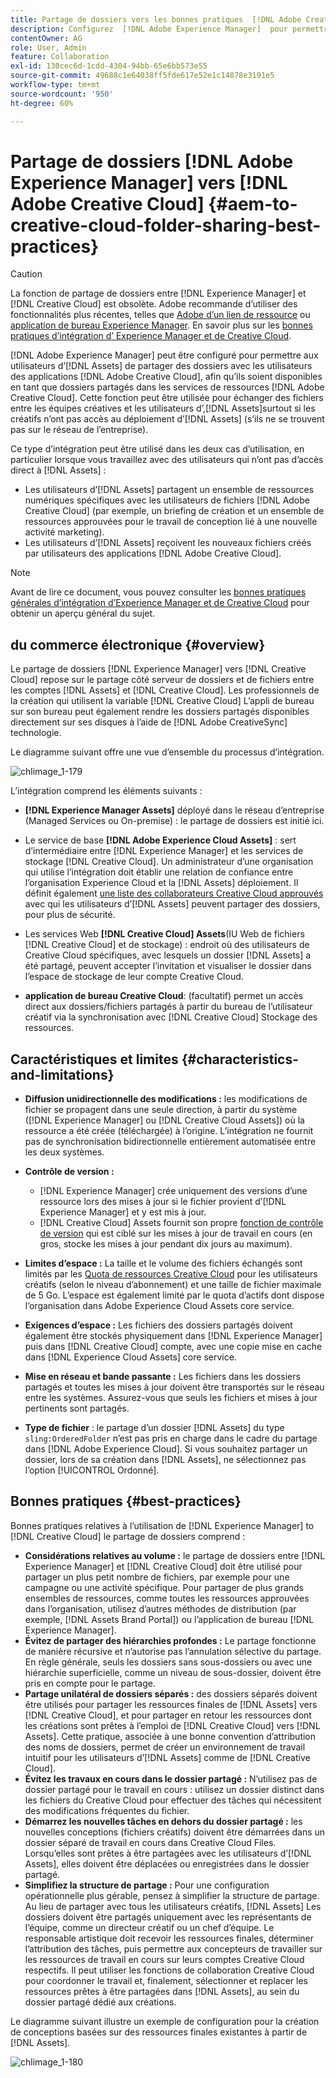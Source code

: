 ```yaml
---
title: Partage de dossiers vers les bonnes pratiques  [!DNL Adobe Creative Cloud]
description: Configurez  [!DNL Adobe Experience Manager]  pour permettre aux utilisateurs d’ [!DNL Experience Manager Assets]  d’échanger des dossiers dans avec des utilisateurs Adobe Creative Cloud.
contentOwner: AG
role: User, Admin
feature: Collaboration
exl-id: 130cec6d-1cdd-4304-94bb-65e6bb573e55
source-git-commit: 49688c1e64038ff5fde617e52e1c14878e3191e5
workflow-type: tm+mt
source-wordcount: '950'
ht-degree: 60%

---
```


# Partage de dossiers [!DNL Adobe Experience Manager] vers [!DNL Adobe Creative Cloud] {#aem-to-creative-cloud-folder-sharing-best-practices}

>[!CAUTION]
>
>La fonction de partage de dossiers entre [!DNL Experience Manager] et [!DNL Creative Cloud] est obsolète. Adobe recommande d’utiliser des fonctionnalités plus récentes, telles que [Adobe d’un lien de ressource](https://helpx.adobe.com/fr/enterprise/using/adobe-asset-link.html) ou [application de bureau Experience Manager](https://experienceleague.adobe.com/docs/experience-manager-desktop-app/using/using.html?lang=fr). En savoir plus sur les [bonnes pratiques d’intégration d’ Experience Manager et de Creative Cloud](/help/assets/aem-cc-integration-best-practices.md).

[!DNL Adobe Experience Manager] peut être configuré pour permettre aux utilisateurs d’[!DNL Assets] de partager des dossiers avec les utilisateurs des applications [!DNL Adobe Creative Cloud], afin qu’ils soient disponibles en tant que dossiers partagés dans les services de ressources [!DNL Adobe Creative Cloud]. Cette fonction peut être utilisée pour échanger des fichiers entre les équipes créatives et les utilisateurs d’,[!DNL Assets]surtout si les créatifs n’ont pas accès au déploiement d’[!DNL Assets] (s’ils ne se trouvent pas sur le réseau de l’entreprise).

Ce type d’intégration peut être utilisé dans les deux cas d’utilisation, en particulier lorsque vous travaillez avec des utilisateurs qui n’ont pas d’accès direct à [!DNL Assets] :

* Les utilisateurs d’[!DNL Assets] partagent un ensemble de ressources numériques spécifiques avec les utilisateurs de fichiers [!DNL Adobe Creative Cloud] (par exemple, un briefing de création et un ensemble de ressources approuvées pour le travail de conception lié à une nouvelle activité marketing).
* Les utilisateurs d’[!DNL Assets] reçoivent les nouveaux fichiers créés par utilisateurs des applications [!DNL Adobe Creative Cloud].

>[!NOTE]
>
>Avant de lire ce document, vous pouvez consulter les [bonnes pratiques générales d’intégration d’Experience Manager et de Creative Cloud](/help/assets/aem-cc-integration-best-practices.md) pour obtenir un aperçu général du sujet.

## du commerce électronique {#overview}

Le partage de dossiers [!DNL Experience Manager] vers [!DNL Creative Cloud] repose sur le partage côté serveur de dossiers et de fichiers entre les comptes [!DNL Assets] et [!DNL Creative Cloud]. Les professionnels de la création qui utilisent la variable [!DNL Creative Cloud] L’appli de bureau sur son bureau peut également rendre les dossiers partagés disponibles directement sur ses disques à l’aide de [!DNL Adobe CreativeSync] technologie.

Le diagramme suivant offre une vue d’ensemble du processus d’intégration.

![chlimage_1-179](assets/chlimage_1-406.png)

L’intégration comprend les éléments suivants :

* **[!DNL Experience Manager Assets]** déployé dans le réseau d’entreprise (Managed Services ou On-premise) : le partage de dossiers est initié ici.
* Le service de base **[!DNL Adobe Experience Cloud Assets]** : sert d’intermédiaire entre [!DNL Experience Manager] et les services de stockage [!DNL Creative Cloud]. Un administrateur d’une organisation qui utilise l’intégration doit établir une relation de confiance entre l’organisation Experience Cloud et la [!DNL Assets] déploiement. Il définit également [une liste des collaborateurs Creative Cloud approuvés](https://experienceleague.adobe.com/docs/core-services/interface/services/assets/t-admin-add-cc-user.html) avec qui les utilisateurs d’[!DNL Assets] peuvent partager des dossiers, pour plus de sécurité.

* Les services Web **[!DNL Creative Cloud] Assets**(IU Web de fichiers [!DNL Creative Cloud] et de stockage) : endroit où des utilisateurs de Creative Cloud spécifiques, avec lesquels un dossier [!DNL Assets] a été partagé, peuvent accepter l’invitation et visualiser le dossier dans l’espace de stockage de leur compte Creative Cloud.
* **application de bureau Creative Cloud**: (facultatif) permet un accès direct aux dossiers/fichiers partagés à partir du bureau de l’utilisateur créatif via la synchronisation avec [!DNL Creative Cloud] Stockage des ressources.

## Caractéristiques et limites {#characteristics-and-limitations}

* **Diffusion unidirectionnelle des modifications :** les modifications de fichier se propagent dans une seule direction, à partir du système ([!DNL Experience Manager] ou [!DNL Creative Cloud Assets]) où la ressource a été créée (téléchargée) à l’origine. L’intégration ne fournit pas de synchronisation bidirectionnelle entièrement automatisée entre les deux systèmes.
* **Contrôle de version :**

   * [!DNL Experience Manager] crée uniquement des versions d’une ressource lors des mises à jour si le fichier provient d’[!DNL Experience Manager] et y est mis à jour.
   * [!DNL Creative Cloud] Assets fournit son propre [fonction de contrôle de version](https://helpx.adobe.com/fr/creative-cloud/help/versioning-faq.html) qui est ciblé sur les mises à jour de travail en cours (en gros, stocke les mises à jour pendant dix jours au maximum).

* **Limites d’espace :** La taille et le volume des fichiers échangés sont limités par les [Quota de ressources Creative Cloud](https://helpx.adobe.com/fr/creative-cloud/kb/file-storage-quota.html) pour les utilisateurs créatifs (selon le niveau d’abonnement) et une taille de fichier maximale de 5 Go. L’espace est également limité par le quota d’actifs dont dispose l’organisation dans Adobe Experience Cloud Assets core service.

* **Exigences d’espace :** Les fichiers des dossiers partagés doivent également être stockés physiquement dans [!DNL Experience Manager] puis dans [!DNL Creative Cloud] compte, avec une copie mise en cache dans [!DNL Experience Cloud Assets] core service.
* **Mise en réseau et bande passante :** Les fichiers dans les dossiers partagés et toutes les mises à jour doivent être transportés sur le réseau entre les systèmes. Assurez-vous que seuls les fichiers et mises à jour pertinents sont partagés.
* **Type de fichier** : le partage d’un dossier [!DNL Assets] du type `sling:OrderedFolder` n’est pas pris en charge dans le cadre du partage dans [!DNL Adobe Experience Cloud]. Si vous souhaitez partager un dossier, lors de sa création dans [!DNL Assets], ne sélectionnez pas l’option [!UICONTROL Ordonné].

## Bonnes pratiques {#best-practices}

Bonnes pratiques relatives à l’utilisation de [!DNL Experience Manager] to [!DNL Creative Cloud] le partage de dossiers comprend :

* **Considérations relatives au volume :** le partage de dossiers entre [!DNL Experience Manager] et [!DNL Creative Cloud] doit être utilisé pour partager un plus petit nombre de fichiers, par exemple pour une campagne ou une activité spécifique. Pour partager de plus grands ensembles de ressources, comme toutes les ressources approuvées dans l’organisation, utilisez d’autres méthodes de distribution (par exemple, [!DNL Assets Brand Portal]) ou l’application de bureau [!DNL Experience Manager].
* **Évitez de partager des hiérarchies profondes :** Le partage fonctionne de manière récursive et n’autorise pas l’annulation sélective du partage. En règle générale, seuls les dossiers sans sous-dossiers ou avec une hiérarchie superficielle, comme un niveau de sous-dossier, doivent être pris en compte pour le partage.
* **Partage unilatéral de dossiers séparés :** des dossiers séparés doivent être utilisés pour partager les ressources finales de [!DNL Assets] vers [!DNL Creative Cloud], et pour partager en retour les ressources dont les créations sont prêtes à l’emploi de [!DNL Creative Cloud] vers [!DNL Assets]. Cette pratique, associée à une bonne convention d’attribution des noms de dossiers, permet de créer un environnement de travail intuitif pour les utilisateurs d’[!DNL Assets] comme de [!DNL Creative Cloud].
* **Évitez les travaux en cours dans le dossier partagé :** N’utilisez pas de dossier partagé pour le travail en cours : utilisez un dossier distinct dans les fichiers du Creative Cloud pour effectuer des tâches qui nécessitent des modifications fréquentes du fichier.
* **Démarrez les nouvelles tâches en dehors du dossier partagé :** les nouvelles conceptions (fichiers créatifs) doivent être démarrées dans un dossier séparé de travail en cours dans Creative Cloud Files. Lorsqu’elles sont prêtes à être partagées avec les utilisateurs d’[!DNL Assets], elles doivent être déplacées ou enregistrées dans le dossier partagé.
* **Simplifiez la structure de partage :** Pour une configuration opérationnelle plus gérable, pensez à simplifier la structure de partage. Au lieu de partager avec tous les utilisateurs créatifs, [!DNL Assets] Les dossiers doivent être partagés uniquement avec les représentants de l’équipe, comme un directeur créatif ou un chef d’équipe. Le responsable artistique doit recevoir les ressources finales, déterminer l’attribution des tâches, puis permettre aux concepteurs de travailler sur les ressources de travail en cours sur leurs comptes Creative Cloud respectifs. Il peut utiliser les fonctions de collaboration Creative Cloud pour coordonner le travail et, finalement, sélectionner et replacer les ressources prêtes à être partagées dans [!DNL Assets], au sein du dossier partagé dédié aux créations.

Le diagramme suivant illustre un exemple de configuration pour la création de conceptions basées sur des ressources finales existantes à partir de [!DNL Assets].

![chlimage_1-180](assets/chlimage_1-407.png)
